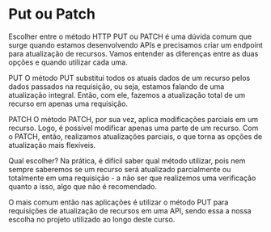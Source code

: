 # Put ou Patch
Escolher entre o método HTTP PUT ou PATCH é uma dúvida comum que surge quando estamos 
desenvolvendo APIs e precisamos criar um endpoint para atualização de recursos. Vamos 
entender as diferenças entre as duas opções e quando utilizar cada uma.

PUT
O método PUT substitui todos os atuais dados de um recurso pelos dados passados na 
requisição, ou seja, estamos falando de uma atualização integral. Então, com ele, 
fazemos a atualização total de um recurso em apenas uma requisição.

PATCH
O método PATCH, por sua vez, aplica modificações parciais em um recurso. Logo, 
é possível modificar apenas uma parte de um recurso. Com o PATCH, então, realizamos 
atualizações parciais, o que torna as opções de atualização mais flexíveis.

Qual escolher?
Na prática, é difícil saber qual método utilizar, pois nem sempre saberemos se um 
recurso será atualizado parcialmente ou totalmente em uma requisição - a não ser que 
realizemos uma verificação quanto a isso, algo que não é recomendado.

O mais comum então nas aplicações é utilizar o método PUT para requisições de atualização 
de recursos em uma API, sendo essa a nossa escolha no projeto utilizado ao longo deste curso.